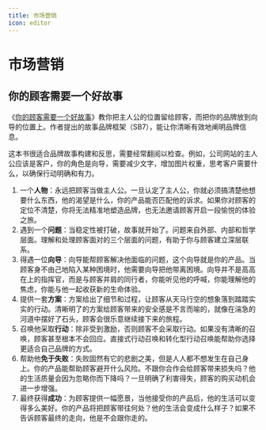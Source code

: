```yaml
---
title: 市场营销
icon: editor
---
```


# 市场营销

## 你的顾客需要一个好故事

《[你的顾客需要一个好故事](https://book.douban.com/subject/30242424/)》教你把主人公的位置留给顾客，而把你的品牌放到向导的位置上。作者提出的故事品牌框架（SB7），能让你清晰有效地阐明品牌信息。

这本书很适合品牌故事构建和反思，需要经常翻阅以检查。例如，公司网站的主人公应该是客户，你的角色是向导，需要减少文字，增加图片权重，思考客户需要什么，以确保行动明确和有力。

1. 一个**人物**：永远把顾客当做主人公。一旦认定了主人公，你就必须搞清楚他想要什么东西，他的渴望是什么，你的产品能否匹配他的诉求。如果你对顾客的定位不清楚，你将无法精准地塑造品牌，也无法邀请顾客开启一段愉悦的体验之旅。
2. 遇到一个**问题**：当稳定性被打破，故事就开始了。问题来自外部、内部和哲学层面。理解和处理顾客面对的三个层面的问题，有助于你与顾客建立深层联系。
3. 得遇一位**向导**：向导能帮顾客解决他面临的问题，这个向导就是你的产品。当顾客身不由己地陷入某种困境时，他需要向导把他带离困境。向导并不是高高在上的指挥官，而是与顾客并肩的同行者，你能听见他的呼喊，你能理解他的焦虑，你能与他一起收获新的生命体验。
4. 提供一套**方案**：方案给出了细节和过程，让顾客从天马行空的想象落到踏踏实实的行动。清晰明了的方案给顾客带来的安全感是不言而喻的，就像在湍急的河道中摆好了石头，顾客会很乐意继续接下来的旅程。
5. 召唤他采取**行动**：除非受到激励，否则顾客不会采取行动。如果没有清晰的召唤，顾客甚至根本不会回应。直接式行动召唤和转化型行动召唤能帮助你选择更适合自己品牌的方式。
6. 帮助他**免于失败**：失败固然有它的悲剧之美，但是人人都不想发生在自己身上。你的产品能帮助顾客避开什么风险。不跟你合作会给顾客带来损失吗？他的生活质量会因为忽略你而下降吗？一旦明确了利害得失，顾客的购买动机会进一步增强。
7. 最终获得**成功**：为顾客提供一幅愿景，当他接受你的产品后，他的生活可以变得多么美好。你的产品将把顾客带往何处？他的生活会变成什么样子？如果不告诉顾客最终的走向，他是不会跟你走的。
